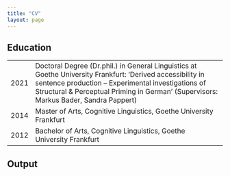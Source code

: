 ```yaml
---
title: "CV"
layout: page
---
```



## Education

| | |
|------|-------------|
| 2021     | Doctoral Degree (Dr.phil.) in General Linguistics at Goethe University Frankfurt: ‘Derived accessibility in sentence production – Experimental investigations of Structural & Perceptual Priming in German’ (Supervisors: Markus Bader, Sandra Pappert) | 
| 2014    | Master of Arts, Cognitive Linguistics, Goethe University Frankfurt | 
| 2012    | Bachelor of Arts, Cognitive Linguistics, Goethe University Frankfurt | 

## Output
